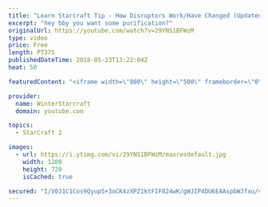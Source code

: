 ```yaml
---
title: "Learn Starcraft Tip - How Disruptors Work/Have Changed (Updated Patch 4.0 2018)"
excerpt: "hey bby you want some purification?"
originalUrl: https://youtube.com/watch?v=29YNS1BFWzM
type: video
price: Free
length: PT37S
publishedDateTime: 2018-05-23T13:22:04Z
heat: 50

featuredContent: "<iframe width=\"800\" height=\"500\" frameborder=\"0\" src=\"https://www.youtube.com/embed/29YNS1BFWzM\" allow=\"accelerometer; autoplay; encrypted-media; gyroscope; picture-in-picture\" allowfullscreen></iframe>"

provider:
  name: WinterStarcraft
  domain: youtube.com

topics:
  - StarCraft 2

images:
  - url: https://i.ytimg.com/vi/29YNS1BFWzM/maxresdefault.jpg
    width: 1280
    height: 720
    isCached: true

secured: "I/V0J1C1Cos9Qyup5+3oCK4zXPZ1ktFIF024wK/gWJIP4DU6EAAspbWJfxu/vApqoDqpbOnJ0yl0lnc3QhmowJ4J7hsOSrNYC35MnPDckgi9Sv6q1UHi7pFFZ1empKzWr82GHp8j5xrJiYx8oXjOKxLU69rllZvpCZ5+/PEluhOcyb7cJeHTbSAuG1Owg8AEWxNPT+AZWgB66q3X0fXBkeaY2bNJgGxLoDEl0jtPPcGTrr8nICDIj9TmluHqu60e5OfnracEWwZlnlKAud+CSs5/xKohm9Y2azg/nNRwfgZaY8/U6+9VDVK8slv0ACQi+0WB0FVUPjLAX5YJ91nl0YsSp+nBJ0u+I+JV2lUTmgWq8XOTvgulIwphywW/ki4AJf/mHBc+MdUxYmVycBsfFC1k406xs+igj+IEY9/asRs=;4aEMshPF7AptKennZ9JdYQ=="
---
```


